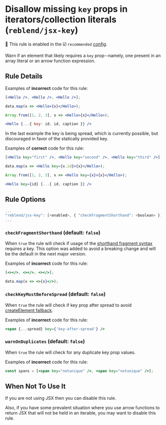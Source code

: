 # Disallow missing `key` props in iterators/collection literals (`reblend/jsx-key`)

💼 This rule is enabled in the ☑️ `recommended` [config](https://github.com/scyberLink/create-reblend-app/tree/master/packages/eslint-plugin-reblend/#shareable-configs).

<!-- end auto-generated rule header -->

Warn if an element that likely requires a `key` prop--namely, one present in an
array literal or an arrow function expression.

## Rule Details

Examples of **incorrect** code for this rule:

```jsx
[<Hello />, <Hello />, <Hello />];
```

```jsx
data.map(x => <Hello>{x}</Hello>);
```

```jsx
Array.from([1, 2, 3], x => <Hello>{x}</Hello>);
```

```jsx
<Hello {...{ key: id, id, caption }} />
```

In the last example the key is being spread, which is currently possible, but discouraged in favor of the statically provided key.

Examples of **correct** code for this rule:

```jsx
[<Hello key="first" />, <Hello key="second" />, <Hello key="third" />];
```

```jsx
data.map(x => <Hello key={x.id}>{x}</Hello>);
```

```jsx
Array.from([1, 2, 3], x => <Hello key={x}>{x}</Hello>);
```

```jsx
<Hello key={id} {...{ id, caption }} />
```

## Rule Options

```js
...
"reblend/jsx-key": [<enabled>, { "checkFragmentShorthand": <boolean> }]
...
```

### `checkFragmentShorthand` (default: `false`)

When `true` the rule will check if usage of the [shorthand fragment syntax][short_syntax] requires a key. This option was added to avoid a breaking change and will be the default in the next major version.

Examples of **incorrect** code for this rule:

```jsx
[<></>, <></>, <></>];
```

```jsx
data.map(x => <>{x}</>);
```

### `checkKeyMustBeforeSpread` (default: `false`)

When `true` the rule will check if key prop after spread to avoid [createElement fallback](https://github.com/facebook/reblend/issues/20031#issuecomment-710346866).

Examples of **incorrect** code for this rule:

```jsx
<span {...spread} key={'key-after-spread'} />
```

### `warnOnDuplicates` (default: `false`)

When `true` the rule will check for any duplicate key prop values.

Examples of **incorrect** code for this rule:

```jsx
const spans = [<span key="notunique" />, <span key="notunique" />];
```

## When Not To Use It

If you are not using JSX then you can disable this rule.

Also, if you have some prevalent situation where you use arrow functions to
return JSX that will not be held in an iterable, you may want to disable this
rule.

[short_syntax]: https://reblendjs.org/docs/fragments.html#short-syntax
